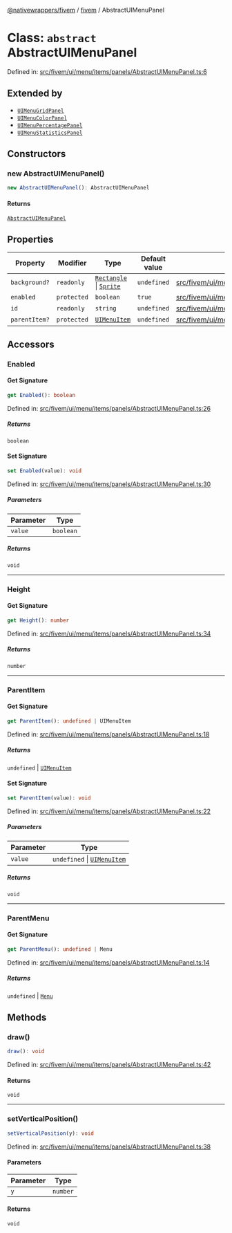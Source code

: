 [@nativewrappers/fivem](../../README.md) / [fivem](../README.md) / AbstractUIMenuPanel

# Class: `abstract` AbstractUIMenuPanel

Defined in: [src/fivem/ui/menu/items/panels/AbstractUIMenuPanel.ts:6](https://github.com/nativewrappers/nativewrappers/blob/c60977197fc03a84e577475a74a7b129c71770ca/src/fivem/ui/menu/items/panels/AbstractUIMenuPanel.ts#L6)

## Extended by

- [`UIMenuGridPanel`](UIMenuGridPanel.md)
- [`UIMenuColorPanel`](UIMenuColorPanel.md)
- [`UIMenuPercentagePanel`](UIMenuPercentagePanel.md)
- [`UIMenuStatisticsPanel`](UIMenuStatisticsPanel.md)

## Constructors

### new AbstractUIMenuPanel()

```ts
new AbstractUIMenuPanel(): AbstractUIMenuPanel
```

#### Returns

[`AbstractUIMenuPanel`](AbstractUIMenuPanel.md)

## Properties

| Property | Modifier | Type | Default value | Defined in |
| ------ | ------ | ------ | ------ | ------ |
| <a id="background"></a> `background?` | `readonly` | [`Rectangle`](Rectangle.md) \| [`Sprite`](Sprite.md) | `undefined` | [src/fivem/ui/menu/items/panels/AbstractUIMenuPanel.ts:12](https://github.com/nativewrappers/nativewrappers/blob/c60977197fc03a84e577475a74a7b129c71770ca/src/fivem/ui/menu/items/panels/AbstractUIMenuPanel.ts#L12) |
| <a id="enabled"></a> `enabled` | `protected` | `boolean` | `true` | [src/fivem/ui/menu/items/panels/AbstractUIMenuPanel.ts:10](https://github.com/nativewrappers/nativewrappers/blob/c60977197fc03a84e577475a74a7b129c71770ca/src/fivem/ui/menu/items/panels/AbstractUIMenuPanel.ts#L10) |
| <a id="id"></a> `id` | `readonly` | `string` | `undefined` | [src/fivem/ui/menu/items/panels/AbstractUIMenuPanel.ts:7](https://github.com/nativewrappers/nativewrappers/blob/c60977197fc03a84e577475a74a7b129c71770ca/src/fivem/ui/menu/items/panels/AbstractUIMenuPanel.ts#L7) |
| <a id="parentitem"></a> `parentItem?` | `protected` | [`UIMenuItem`](UIMenuItem.md) | `undefined` | [src/fivem/ui/menu/items/panels/AbstractUIMenuPanel.ts:9](https://github.com/nativewrappers/nativewrappers/blob/c60977197fc03a84e577475a74a7b129c71770ca/src/fivem/ui/menu/items/panels/AbstractUIMenuPanel.ts#L9) |

## Accessors

### Enabled

#### Get Signature

```ts
get Enabled(): boolean
```

Defined in: [src/fivem/ui/menu/items/panels/AbstractUIMenuPanel.ts:26](https://github.com/nativewrappers/nativewrappers/blob/c60977197fc03a84e577475a74a7b129c71770ca/src/fivem/ui/menu/items/panels/AbstractUIMenuPanel.ts#L26)

##### Returns

`boolean`

#### Set Signature

```ts
set Enabled(value): void
```

Defined in: [src/fivem/ui/menu/items/panels/AbstractUIMenuPanel.ts:30](https://github.com/nativewrappers/nativewrappers/blob/c60977197fc03a84e577475a74a7b129c71770ca/src/fivem/ui/menu/items/panels/AbstractUIMenuPanel.ts#L30)

##### Parameters

| Parameter | Type |
| ------ | ------ |
| `value` | `boolean` |

##### Returns

`void`

***

### Height

#### Get Signature

```ts
get Height(): number
```

Defined in: [src/fivem/ui/menu/items/panels/AbstractUIMenuPanel.ts:34](https://github.com/nativewrappers/nativewrappers/blob/c60977197fc03a84e577475a74a7b129c71770ca/src/fivem/ui/menu/items/panels/AbstractUIMenuPanel.ts#L34)

##### Returns

`number`

***

### ParentItem

#### Get Signature

```ts
get ParentItem(): undefined | UIMenuItem
```

Defined in: [src/fivem/ui/menu/items/panels/AbstractUIMenuPanel.ts:18](https://github.com/nativewrappers/nativewrappers/blob/c60977197fc03a84e577475a74a7b129c71770ca/src/fivem/ui/menu/items/panels/AbstractUIMenuPanel.ts#L18)

##### Returns

`undefined` \| [`UIMenuItem`](UIMenuItem.md)

#### Set Signature

```ts
set ParentItem(value): void
```

Defined in: [src/fivem/ui/menu/items/panels/AbstractUIMenuPanel.ts:22](https://github.com/nativewrappers/nativewrappers/blob/c60977197fc03a84e577475a74a7b129c71770ca/src/fivem/ui/menu/items/panels/AbstractUIMenuPanel.ts#L22)

##### Parameters

| Parameter | Type |
| ------ | ------ |
| `value` | `undefined` \| [`UIMenuItem`](UIMenuItem.md) |

##### Returns

`void`

***

### ParentMenu

#### Get Signature

```ts
get ParentMenu(): undefined | Menu
```

Defined in: [src/fivem/ui/menu/items/panels/AbstractUIMenuPanel.ts:14](https://github.com/nativewrappers/nativewrappers/blob/c60977197fc03a84e577475a74a7b129c71770ca/src/fivem/ui/menu/items/panels/AbstractUIMenuPanel.ts#L14)

##### Returns

`undefined` \| [`Menu`](Menu.md)

## Methods

### draw()

```ts
draw(): void
```

Defined in: [src/fivem/ui/menu/items/panels/AbstractUIMenuPanel.ts:42](https://github.com/nativewrappers/nativewrappers/blob/c60977197fc03a84e577475a74a7b129c71770ca/src/fivem/ui/menu/items/panels/AbstractUIMenuPanel.ts#L42)

#### Returns

`void`

***

### setVerticalPosition()

```ts
setVerticalPosition(y): void
```

Defined in: [src/fivem/ui/menu/items/panels/AbstractUIMenuPanel.ts:38](https://github.com/nativewrappers/nativewrappers/blob/c60977197fc03a84e577475a74a7b129c71770ca/src/fivem/ui/menu/items/panels/AbstractUIMenuPanel.ts#L38)

#### Parameters

| Parameter | Type |
| ------ | ------ |
| `y` | `number` |

#### Returns

`void`
